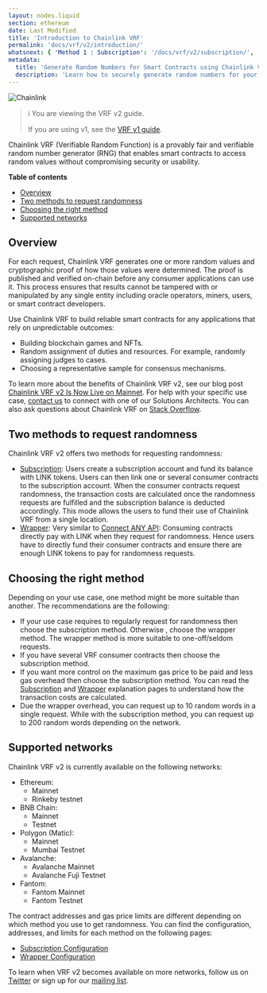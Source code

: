 ```yaml
---
layout: nodes.liquid
section: ethereum
date: Last Modified
title: 'Introduction to Chainlink VRF'
permalink: 'docs/vrf/v2/introduction/'
whatsnext: { 'Method 1 : Subscription': '/docs/vrf/v2/subscription/', 'Method 2 : Wrapper': '/docs/vrf/v2/wrapper/' }
metadata:
  title: 'Generate Random Numbers for Smart Contracts using Chainlink VRF'
  description: 'Learn how to securely generate random numbers for your smart contract with Chainlink VRF (an RNG). This guide uses Solidity code examples.'
---
```


![Chainlink](/files/a4c6c80-85d09b6-19facd8-banner.png)

> ℹ️ You are viewing the VRF v2 guide.
>
> If you are using v1, see the [VRF v1 guide](/docs/chainlink-vrf/v1/).

Chainlink VRF (Verifiable Random Function) is a provably fair and verifiable random number generator (RNG) that enables smart contracts to access random values without compromising security or usability.

**Table of contents**

- [Overview](#overview)
- [Two methods to request randomness](#two-methods-to-request-randomness)
- [Choosing the right method](#choosing-the-right-method)
- [Supported networks](#supported-networks)

## Overview

For each request, Chainlink VRF generates one or more random values and cryptographic proof of how those values were determined. The proof is published and verified on-chain before any consumer applications can use it. This process ensures that results cannot be tampered with or manipulated by any single entity including oracle operators, miners, users, or smart contract developers.

Use Chainlink VRF to build reliable smart contracts for any applications that rely on unpredictable outcomes:

- Building blockchain games and NFTs.
- Random assignment of duties and resources. For example, randomly assigning judges to cases.
- Choosing a representative sample for consensus mechanisms.

To learn more about the benefits of Chainlink VRF v2, see our blog post [Chainlink VRF v2 Is Now Live on Mainnet](https://blog.chain.link/vrf-v2-mainnet-launch/). For help with your specific use case, [contact us](https://chainlinkcommunity.typeform.com/to/OYQO67EF?page=docs-footer) to connect with one of our Solutions Architects. You can also ask questions about Chainlink VRF on [Stack Overflow](https://stackoverflow.com/questions/ask?tags=chainlink).

## Two methods to request randomness

Chainlink VRF v2 offers two methods for requesting randomness:

- [Subscription](/docs/vrf/v2/subscription/): Users create a subscription account and fund its balance with LINK tokens. Users can then link one or several consumer contracts to the subscription account. When the consumer contracts request randomness, the transaction costs are calculated once the randomness requests are fulfilled and the subscription balance is deducted accordingly. This mode allows the users to fund their use of Chainlink VRF from a single location.
- [Wrapper](/docs/vrf/v2/wrapper/): Very similar to [Connect ANY API](/docs/request-and-receive-data/): Consuming contracts directly pay with LINK when they request for randomness. Hence users have to directly fund their consumer contracts and ensure there are enough LINK tokens to pay for randomness requests.

## Choosing the right method

Depending on your use case, one method might be more suitable than another. The recommendations are the following:

- If your use case requires to regularly request for randomness then choose the subscription method. Otherwise , choose the wrapper method. The wrapper method is more suitable to one-off/seldom requests.
- If you have several VRF consumer contracts then choose the subscription method.
- If you want more control on the maximum gas price to be paid and less gas overhead then choose the subscription method. You can read the [Subscription](/docs/vrf/v2/subscription/) and [Wrapper](/docs/vrf/v2/wrapper/) explanation pages to understand how the transaction costs are calculated.
- Due the wrapper overhead, you can request up to 10 random words in a single request. While with the subscription method, you can request up to 200 random words depending on the network.

## Supported networks

Chainlink VRF v2 is currently available on the following networks:

- Ethereum:
  - Mainnet
  - Rinkeby testnet
- BNB Chain:
  - Mainnet
  - Testnet
- Polygon (Matic):
  - Mainnet
  - Mumbai Testnet
- Avalanche:
  - Avalanche Mainnet
  - Avalanche Fuji Testnet
- Fantom:
  - Fantom Mainnet
  - Fantom Testnet

The contract addresses and gas price limits are different depending on which method you use to get randomness. You can find the configuration, addresses, and limits for each method on the following pages:

- [Subscription Configuration](/docs/vrf/v2/subscription/configuration/)
- [Wrapper Configuration](/docs/vrf/v2/wrapper/configuration/)

To learn when VRF v2 becomes available on more networks, follow us on [Twitter](https://twitter.com/chainlink) or sign up for our [mailing list](/docs/developer-communications/).
